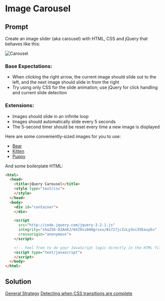 # Image Carousel 

## Prompt

Create an image slider (aka carousel) with HTML, CSS and jQuery that behaves like this:

![Carousel](https://github.com/turingschool/front-end-keys/blob/master/assets/img/module-4/challenges/js/carousel.gif?raw=true)

### Base Expectations:

* When clicking the right arrow, the current image should slide out to the left, and the next image should slide in from the right
* Try using only CSS for the slide animation; use jQuery for click handling and current slide detection

### Extensions:

* Images should slide in an infinite loop
* Images should automatically slide every 5 seconds
* The 5-second timer should be reset every time a new image is displayed

Here are some conveniently-sized images for you to use:

* [Bear](https://placebear.com/450/300)
* [Kitten](https://placekitten.com/450/300)
* [Puppy](https://www.hearingdogs.org.uk/globalassets/sponsor/jade/jade-hero-450-300.jpg)

And some boilerplate HTML:

```html
<html>
  <head>
    <title>jQuery Carousel</title>
    <style type="text/css">
    </style>
  </head>
  <body>
    <div id="container">
    </div>

    <script
      src="http://code.jquery.com/jquery-3.2.1.js"
      integrity="sha256-DZAnKJ/6XZ9si04Hgrsxu/8s717jcIzLy3oi35EouyE="
      crossorigin="anonymous">
    </script>

    <!-- Feel free to do your JavaScript logic directly in the HTML file for the sake of time -->
    <script type="text/javascript">
    </script>
  </body>
</html>
```

## Solution

[General Strategy](https://stackoverflow.com/questions/15876754/infinity-loop-slider-concepts)
[Detecting when CSS transitions are complete](https://davidwalsh.name/css-animation-callback)